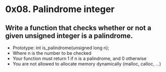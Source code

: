 # 0x08. Palindrome integer

## Write a function that checks whether or not a given unsigned integer is a palindrome.
- Prototype: int is_palindrome(unsigned long n);
- Where n is the number to be checked
- Your function must return 1 if n is a palindrome, and 0 otherwise
- You are not allowed to allocate memory dynamically (malloc, calloc, …)
